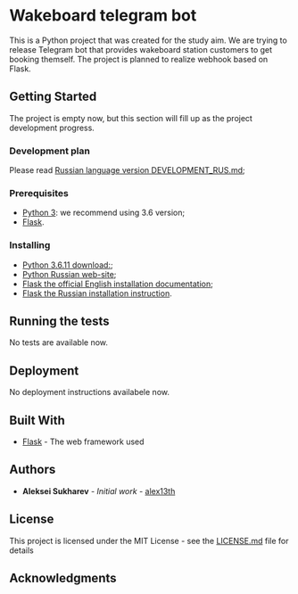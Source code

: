 # Wakeboard telegram bot

This is a Python project that was created for the study aim. We are trying to release Telegram bot that provides wakeboard station customers to get booking themself. The project is planned to realize webhook based on Flask.

## Getting Started

The project is empty now, but this section will fill up as the project development progress. 

### Development plan

Please read [Russian language version DEVELOPMENT_RUS.md](DEVELOPMENT_RUS.md);

### Prerequisites

* [Python 3](https://www.python.org/): we recommend using 3.6 version;
* [Flask](https://flask.palletsprojects.com/).

### Installing

* [Python 3.6.11 download:](https://www.python.org/downloads/release/python-3611/);
* [Python Russian web-site](https://pythonworld.ru/);
* [Flask the official English installation documentation](https://flask.palletsprojects.com/en/1.1.x/installation/);
* [Flask the Russian installation instruction](https://www.digitalocean.com/community/tutorials/how-to-serve-flask-applications-with-uswgi-and-nginx-on-ubuntu-18-04-ru).

## Running the tests

No tests are available now.

## Deployment

No deployment instructions availabele now.

## Built With

* [Flask](https://flask.palletsprojects.com/) - The web framework used

## Authors

* **Aleksei Sukharev** - *Initial work* - [alex13th](https://github.com/https://github.com/alex13th)

## License

This project is licensed under the MIT License - see the [LICENSE.md](LICENSE.md) file for details

## Acknowledgments
